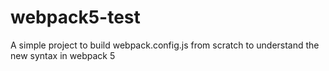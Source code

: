 # webpack5-test

A simple project to build webpack.config.js from scratch to understand the new syntax in webpack 5


